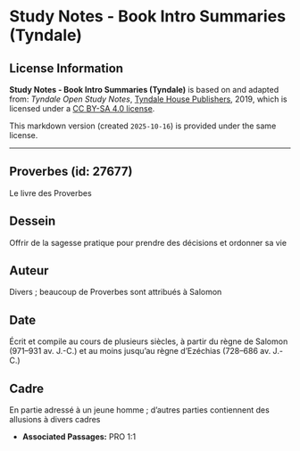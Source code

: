 # Study Notes - Book Intro Summaries (Tyndale)

## License Information

**Study Notes - Book Intro Summaries (Tyndale)** is based on and adapted from: _Tyndale Open Study Notes_, [Tyndale House Publishers](https://tyndaleopenresources.com/), 2019, which is licensed under a [CC BY-SA 4.0 license](https://creativecommons.org/licenses/by-sa/4.0/legalcode.en).

This markdown version (created `2025-10-16`) is provided under the same license.



--------------------------------

## Proverbes (id: 27677)

Le livre des Proverbes

Dessein
-------

Offrir de la sagesse pratique pour prendre des décisions et ordonner sa vie

Auteur
------

Divers ; beaucoup de Proverbes sont attribués à Salomon

Date
----

Écrit et compile au cours de plusieurs siècles, à partir du règne de Salomon (971–931 av. J.\-C.) et au moins jusqu’au règne d’Ezéchias (728–686 av. J.\-C.)

Cadre
-----

En partie adressé à un jeune homme ; d’autres parties contiennent des allusions à divers cadres

* **Associated Passages:** PRO 1:1

